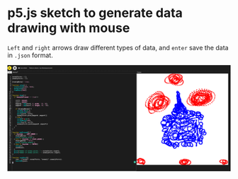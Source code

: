 # p5.js sketch to generate data drawing with mouse
 
`Left` and `right` arrows draw different types of data, and `enter` save the data in `.json` format.

 ![](pic.png)
  
